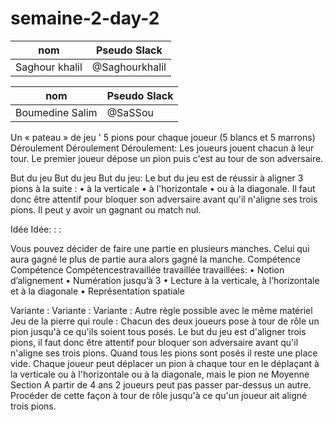 # semaine-2-day-2

nom            | Pseudo Slack
  ------------ | -------------
Saghour khalil | @Saghourkhalil

nom             | Pseudo Slack
   ------------ | -------------
Boumedine Salim | @SaSSou




Un « pateau » de jeu ' 5 pions pour chaque joueur (5 blancs et 5 marrons) Déroulement Déroulement Déroulement: Les joueurs jouent chacun à leur tour. Le premier joueur dépose un pion puis c'est au tour de son adversaire.

But du jeu But du jeu But du jeu: Le but du jeu est de réussir à aligner 3 pions à la suite : • à la verticale • à l'horizontale • ou à la diagonale. Il faut donc être attentif pour bloquer son adversaire avant qu'il n'aligne ses trois pions. Il peut y avoir un gagnant ou match nul.

Idée Idée: : :

Vous pouvez décider de faire une partie en plusieurs manches. Celui qui aura gagné le plus de partie aura alors gagné la manche. Compétence Compétence Compétencestravaillée travaillée travaillées: • Notion d’alignement • Numération jusqu’à 3 • Lecture à la verticale, à l’horizontale et à la diagonale • Représentation spatiale

Variante : Variante : Variante : Autre règle possible avec le même matériel Jeu de la pierre qui roule : Chacun des deux joueurs pose à tour de rôle un pion jusqu'à ce qu'ils soient tous posés. Le but du jeu est d'aligner trois pions, il faut donc être attentif pour bloquer son adversaire avant qu'il n'aligne ses trois pions. Quand tous les pions sont posés il reste une place vide. Chaque joueur peut déplacer un pion à chaque tour en le déplaçant à la verticale ou à l'horizontale ou à la diagonale, mais le pion ne Moyenne Section A partir de 4 ans 2 joueurs peut pas passer par-dessus un autre. Procéder de cette façon à tour de rôle jusqu'à ce qu'un joueur ait aligné trois pions.